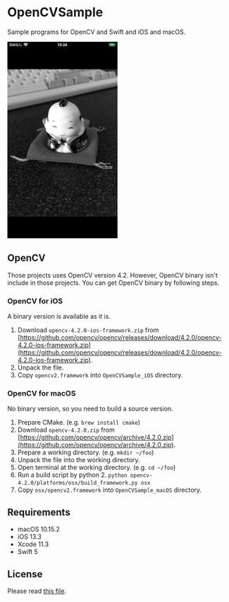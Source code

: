 # OpenCVSample

Sample programs for OpenCV and Swift and iOS and macOS.

![Screenshot on iOS](Screenshot_ios.jpg)


## OpenCV

Those projects uses OpenCV version 4.2.
However, OpenCV binary isn't include in those projects.
You can get OpenCV binary by following steps.

### OpenCV for iOS

A binary version is available as it is.

1. Download `opencv-4.2.0-ios-framework.zip` from [https://github.com/opencv/opencv/releases/download/4.2.0/opencv-4.2.0-ios-framework.zip](https://github.com/opencv/opencv/releases/download/4.2.0/opencv-4.2.0-ios-framework.zip).
2. Unpack the file.
3. Copy `opencv2.framework` into `OpenCVSample_iOS` directory.

### OpenCV for macOS

No binary version, so you need to build a source version.

1. Prepare CMake. (e.g. `brew install cmake`)
2. Download `opencv-4.2.0.zip` from [https://github.com/opencv/opencv/archive/4.2.0.zip](https://github.com/opencv/opencv/archive/4.2.0.zip).
3. Prepare a working directory. (e.g. `mkdir ~/foo`)
4. Unpack the file into the working directory.
5. Open terminal at the working directory. (e.g. `cd ~/foo`)
6. Run a build script by python 2. `python opencv-4.2.0/platforms/osx/build_framework.py osx`
8. Copy `osx/opencv2.framework` into `OpenCVSample_macOS` directory.


## Requirements

* macOS 10.15.2
* iOS 13.3
* Xcode 11.3
* Swift 5


## License

Please read [this file](LICENSE).
